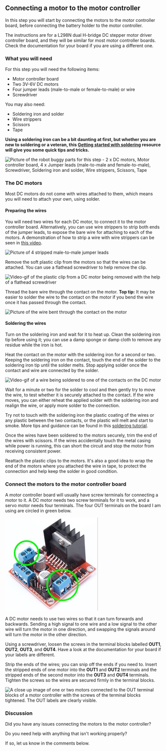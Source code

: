 [comment]: # (
Is this step open? Y/N
If so, short description of this step:
Related links:
Related files: PDF of components
)

## Connecting a motor to the motor controller

[comment]: # (Need to create PDF of components for related file)

In this step you will start by connecting the motors to the motor controller board, before connecting the battery holder to the motor controller.

The instructions are for a L298N dual H-bridge DC stepper motor driver controller board, and they will be similar for most motor controller boards. Check the documentation for your board if you are using a different one.

### What you will need

For this step you will need the following items:

+ Motor controller board
+ Two 3V-6V DC motors
+ Four jumper leads (male-to-male or female-to-male) or wire
+ Screwdriver

You may also need:

+ Soldering iron and solder
+ Wire strippers
+ Scissors
+ Tape

**Using a soldering iron can be a bit daunting at first, but whether you are new to soldering or a veteran, this [Getting started with soldering](https://projects.raspberrypi.org/en/projects/getting-started-with-soldering) resource will give you  some quick tips and tricks.**

![Picture of the robot buggy parts for this step - 2 x DC motors, Motor controller board, 4 x Jumper leads (male-to-male and female-to-male), Screwdriver, Soldering iron and solder, Wire strippers, Scissors, Tape](images/1_5-parts-for-motor-controller)

### The DC motors

Most DC motors do not come with wires attached to them, which means you will need to attach your own, using solder.

#### Preparing the wires

You will need two wires for each DC motor, to connect it to the motor controller board. Alternatively, you can use wire strippers to strip both ends of the jumper leads, to expose the bare wire for attaching to each of the motors. A demonstration of how to strip a wire with wire strippers can be seen in [this video](https://www.youtube.com/watch?v=TZFTKbT4XFs).

![Picture of 4 stripped male-to-male jumper leads](images/1_5-stripped-male-male-jumper-leads)

Remove the soft plastic clip from the motors so that the wires can be attached. You can use a flathead screwdriver to help remove the clip.

![Video-gif of the plastic clip from a DC motor being removed with the help of a flathead screwdriver](images/1_5-removing-plastic-clip-from-motor)

Thread the bare wire through the contact on the motor. **Top tip:** It may be easier to solder the wire to the contact on the motor if you bend the wire once it has passed through the contact.

![Picture of the wire bent through the contact on the motor](images/1_5-wire-motor-contact)

#### Soldering the wires

Turn on the soldering iron and wait for it to heat up. Clean the soldering iron tip before using it; you can use a damp sponge or damp cloth to remove any residue while the iron is hot.

Heat the contact on the motor with the soldering iron for a second or two. Keeping the soldering iron on the contact, touch the end of the solder to the soldering iron tip until the solder melts. Stop applying solder once the contact and wire are connected by the solder.

![Video-gif of a wire being soldered to one of the contacts on the DC motor](images/1_5-soldering-wire-to-motor)

Wait for a minute or two for the solder to cool and then gently try to move the wire, to test whether it is securely attached to the contact. If the wire moves, you can either reheat the applied solder with the soldering iron and realign the wire, or apply more solder to the connection.

Try not to touch with the soldering iron the plastic coating of the wires or any plastic between the two contacts, or the plastic will melt and start to smoke. More tips and guidance can be found in this [soldering tutorial](https://projects.raspberrypi.org/en/projects/getting-started-with-soldering).

Once the wires have been soldered to the motors securely, trim the end of the wires with scissors. If the wires accidentally touch the metal casing while power is running, this can short the circuit and stop the motor from receiving consistent power.

Reattach the plastic clips to the motors. It's also a good idea to wrap the end of the motors where you attached the wire in tape, to protect the connection and help keep the solder in good condition.

### Connect the motors to the motor controller board

A motor controller board will usually have screw terminals for connecting a motor to it. A DC motor needs two screw terminals for it to work, and a servo motor needs four terminals. The four OUT terminals on the board I am using are circled in green below.

![A L298N motor controller board with four OUT screw terminals for connecting to an electric motor. The four OUT terminals are circled.](images/1_5-motor-controller-board-out-circled.jpg)

A DC motor needs to use two wires so that it can turn forwards and backwards. Sending a high signal to one wire and a low signal to the other wire will turn the motor in one direction, and swapping the signals around will turn the motor in the other direction.

Using a screwdriver, loosen the screws in the terminal blocks labelled **OUT1**, **OUT2**, **OUT3**, and **OUT4**. Have a look at the documentation for your board if your labels are different.

Strip the ends of the wires; you can snip off the ends if you need to. Insert the stripped ends of one motor into the **OUT1** and **OUT2** terminals and the stripped ends of the second motor into the **OUT3** and **OUT4** terminals. Tighten the screws so the wires are secured firmly in the terminal blocks.

![A close up image of one or two motors connected to the OUT terminal blocks of a motor controller with the screws of the terminal blocks tightened. The OUT labels are clearly visible.](images/1_5-motor-controller-connected-to-motors)

### Discussion

Did you have any issues connecting the motors to the motor controller?

Do you need help with anything that isn't working properly?

If so, let us know in the comments below.
